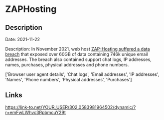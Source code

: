 # ZAPHosting

## Description

Date: 2021-11-22

Description:
In November 2021, web host <a href="https://twitter.com/zaphosting/status/1503346593591873543" target="_blank" rel="noopener">ZAP-Hosting suffered a data breach</a> that exposed over 60GB of data containing 746k unique email addresses. The breach also contained support chat logs, IP addresses, names, purchases, physical addresses and phone numbers.


['Browser user agent details', 'Chat logs', 'Email addresses', 'IP addresses', 'Names', 'Phone numbers', 'Physical addresses', 'Purchases']

## Links

https://link-to.net/YOUR_USER/302.0583981964502/dynamic/?r=emFwLWhvc3RpbmcuY29t